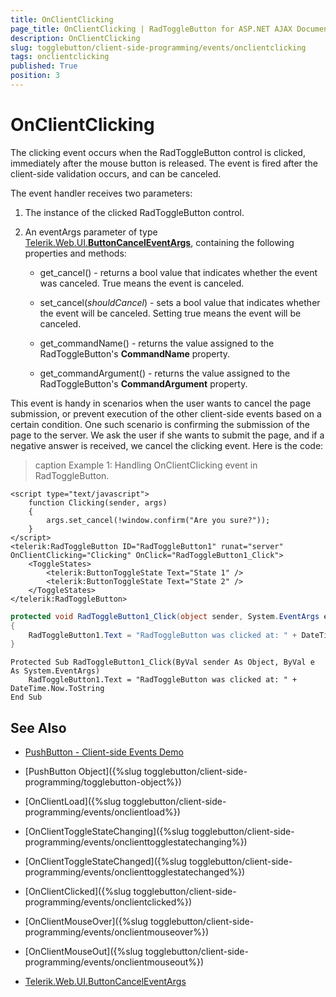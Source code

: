 ```yaml
---
title: OnClientClicking
page_title: OnClientClicking | RadToggleButton for ASP.NET AJAX Documentation
description: OnClientClicking
slug: togglebutton/client-side-programming/events/onclientclicking
tags: onclientclicking
published: True
position: 3
---
```


# OnClientClicking

The clicking event occurs when the RadToggleButton control is clicked, immediately after the mouse button is released. The event is fired after the client-side validation occurs, and can be canceled.

The event handler receives two parameters:

1. The instance of the clicked RadToggleButton control.

1. An eventArgs parameter of type [Telerik.Web.UI.**ButtonCancelEventArgs**](https://docs.telerik.com/devtools/aspnet-ajax/api/client/args/Telerik.Web.UI.ButtonCancelEventArgs), containing the following properties and methods:

	* get_cancel() - returns a bool value that indicates whether the event was canceled. True means the event is canceled.

	* set_cancel(*shouldCancel*) - sets a bool value that indicates whether the event will be canceled. Setting true means the event will be canceled.

	* get_commandName() - returns the value assigned to the RadToggleButton's **CommandName** property.

	* get_commandArgument() - returns the value assigned to the RadToggleButton's **CommandArgument** property.

This event is handy in scenarios when the user wants to cancel the page submission, or prevent execution of the other client-side events based on a certain condition. One such scenario is confirming the submission of the page to the server. We ask the user if she wants to submit the page, and if a negative answer is received, we cancel the clicking event. Here is the code:

>caption Example 1: Handling OnClientClicking event in RadToggleButton.

````ASP.NET
<script type="text/javascript">
	function Clicking(sender, args)
	{
		args.set_cancel(!window.confirm("Are you sure?"));
	}
</script>
<telerik:RadToggleButton ID="RadToggleButton1" runat="server" OnClientClicking="Clicking" OnClick="RadToggleButton1_Click">
	<ToggleStates>
	    <telerik:ButtonToggleState Text="State 1" />
	    <telerik:ButtonToggleState Text="State 2" />
	</ToggleStates>
</telerik:RadToggleButton>
````

````C#
protected void RadToggleButton1_Click(object sender, System.EventArgs e)
{
	RadToggleButton1.Text = "RadToggleButton was clicked at: " + DateTime.Now.ToString();
}
````
````VB
Protected Sub RadToggleButton1_Click(ByVal sender As Object, ByVal e As System.EventArgs)
	RadToggleButton1.Text = "RadToggleButton was clicked at: " + DateTime.Now.ToString
End Sub
````

## See Also

 * [PushButton - Client-side Events Demo](https://demos.telerik.com/aspnet-ajax/togglebutton/client-side-api/client-side-events/defaultcs.aspx)

 * [PushButton Object]({%slug togglebutton/client-side-programming/togglebutton-object%})

 * [OnClientLoad]({%slug togglebutton/client-side-programming/events/onclientload%})

 * [OnClientToggleStateChanging]({%slug togglebutton/client-side-programming/events/onclienttogglestatechanging%})

 * [OnClientToggleStateChanged]({%slug togglebutton/client-side-programming/events/onclienttogglestatechanged%})
 
 * [OnClientClicked]({%slug togglebutton/client-side-programming/events/onclientclicked%})
 
 * [OnClientMouseOver]({%slug togglebutton/client-side-programming/events/onclientmouseover%})
 
 * [OnClientMouseOut]({%slug togglebutton/client-side-programming/events/onclientmouseout%})
 
 * [Telerik.Web.UI.ButtonCancelEventArgs](https://docs.telerik.com/devtools/aspnet-ajax/api/client/args/Telerik.Web.UI.ButtonCancelEventArgs)

